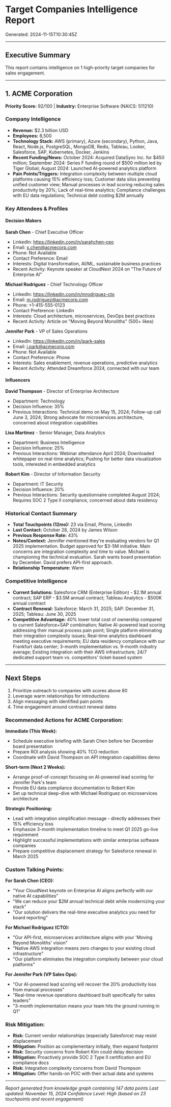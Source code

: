 # Target Companies Intelligence Report
Generated: 2024-11-15T10:30:45Z

---

## Executive Summary
This report contains intelligence on 1 high-priority target companies for sales engagement.

---

## 1. ACME Corporation

**Priority Score:** 92/100 | **Industry:** Enterprise Software (NAICS: 511210)

### Company Intelligence
- **Revenue:** $2.3 billion USD
- **Employees:** 8,500
- **Technology Stack:** AWS (primary), Azure (secondary), Python, Java, React, Node.js, PostgreSQL, MongoDB, Redis, Tableau, Looker, Salesforce, SAP, Kubernetes, Docker, Jenkins
- **Recent Funding/News:** October 2024: Acquired DataSync Inc. for $450 million; September 2024: Series F funding round of $500 million led by Tiger Global; August 2024: Launched AI-powered analytics platform
- **Pain Points/Triggers:** Integration complexity between multiple cloud platforms causing 15% efficiency loss; Customer data silos preventing unified customer view; Manual processes in lead scoring reducing sales productivity by 20%; Lack of real-time analytics; Compliance challenges with EU data regulations; Technical debt costing $2M annually

### Key Attendees & Profiles

#### Decision Makers

**Sarah Chen** - Chief Executive Officer
- LinkedIn: https://linkedin.com/in/sarahchen-ceo
- Email: s.chen@acmecorp.com
- Phone: Not Available
- Contact Preference: Email
- Interests: Digital transformation, AI/ML, sustainable business practices
- Recent Activity: Keynote speaker at CloudNext 2024 on "The Future of Enterprise AI"

**Michael Rodriguez** - Chief Technology Officer
- LinkedIn: https://linkedin.com/in/mrodriguez-cto
- Email: m.rodriguez@acmecorp.com
- Phone: +1-415-555-0123
- Contact Preference: LinkedIn
- Interests: Cloud architecture, microservices, DevOps best practices
- Recent Activity: Article on "Moving Beyond Monoliths" (500+ likes)

**Jennifer Park** - VP of Sales Operations
- LinkedIn: https://linkedin.com/in/jpark-sales
- Email: j.park@acmecorp.com
- Phone: Not Available
- Contact Preference: Phone
- Interests: Sales enablement, revenue operations, predictive analytics
- Recent Activity: Attended Dreamforce 2024, connected with our team

#### Influencers

**David Thompson** - Director of Enterprise Architecture
- Department: Technology
- Decision Influence: 35%
- Previous Interactions: Technical demo on May 15, 2024; Follow-up call June 3, 2024; Strong advocate for microservices architecture, concerned about integration capabilities

**Lisa Martinez** - Senior Manager, Data Analytics
- Department: Business Intelligence
- Decision Influence: 25%
- Previous Interactions: Webinar attendance April 2024; Downloaded whitepaper on real-time analytics; Pushing for better data visualization tools, interested in embedded analytics

**Robert Kim** - Director of Information Security
- Department: IT Security
- Decision Influence: 20%
- Previous Interactions: Security questionnaire completed August 2024; Requires SOC 2 Type II compliance, concerned about data residency

### Historical Contact Summary

- **Total Touchpoints (12mo):** 23 via Email, Phone, LinkedIn
- **Last Contact:** October 28, 2024 by James Wilson
- **Previous Response Rate:** 43%
- **Notes/Context:** Jennifer mentioned they're evaluating vendors for Q1 2025 implementation. Budget approved for $3-5M initiative. Main concerns are integration complexity and time to value. Michael is championing the technical evaluation. Sarah wants board presentation by December. David prefers API-first approach.
- **Relationship Temperature:** Warm

### Competitive Intelligence

- **Current Solutions:** Salesforce CRM (Enterprise Edition) - $2.1M annual contract; SAP ERP - $3.5M annual contract; Tableau Analytics - $500K annual contract
- **Contract Renewal:** Salesforce: March 31, 2025; SAP: December 31, 2025; Tableau: June 30, 2025
- **Competitive Advantage:** 40% lower total cost of ownership compared to current Salesforce+SAP combination; Native AI-powered lead scoring addressing their manual process pain point; Single platform eliminating their integration complexity issues; Real-time analytics dashboard meeting executive requirements; EU data residency compliance with our Frankfurt data center; 3-month implementation vs. 9-month industry average; Existing integration with their AWS infrastructure; 24/7 dedicated support team vs. competitors' ticket-based system

---

## Next Steps
1. Prioritize outreach to companies with scores above 80
2. Leverage warm relationships for introductions
3. Align messaging with identified pain points
4. Time engagement around contract renewal dates

### Recommended Actions for ACME Corporation:

**Immediate (This Week):**
- Schedule executive briefing with Sarah Chen before her December board presentation
- Prepare ROI analysis showing 40% TCO reduction
- Coordinate with David Thompson on API integration capabilities demo

**Short-term (Next 2 Weeks):**
- Arrange proof-of-concept focusing on AI-powered lead scoring for Jennifer Park's team
- Provide EU data compliance documentation to Robert Kim
- Set up technical deep-dive with Michael Rodriguez on microservices architecture

**Strategic Positioning:**
- Lead with integration simplification message - directly addresses their 15% efficiency loss
- Emphasize 3-month implementation timeline to meet Q1 2025 go-live requirement
- Highlight successful implementations with similar enterprise software companies
- Prepare competitive displacement strategy for Salesforce renewal in March 2025

### Custom Talking Points:

**For Sarah Chen (CEO):**
- "Your CloudNext keynote on Enterprise AI aligns perfectly with our native AI capabilities"
- "We can reduce your $2M annual technical debt while modernizing your stack"
- "Our solution delivers the real-time executive analytics you need for board reporting"

**For Michael Rodriguez (CTO):**
- "Our API-first, microservices architecture aligns with your 'Moving Beyond Monoliths' vision"
- "Native AWS integration means zero changes to your existing cloud infrastructure"
- "Our platform eliminates the integration complexity between your cloud platforms"

**For Jennifer Park (VP Sales Ops):**
- "Our AI-powered lead scoring will recover the 20% productivity loss from manual processes"
- "Real-time revenue operations dashboard built specifically for sales leaders"
- "3-month implementation means your team hits the ground running in Q1"

### Risk Mitigation:
- **Risk:** Current vendor relationships (especially Salesforce) may resist displacement
- **Mitigation:** Position as complementary initially, then expand footprint
- **Risk:** Security concerns from Robert Kim could delay decision
- **Mitigation:** Proactively provide SOC 2 Type II certification and EU compliance docs
- **Risk:** Integration complexity concerns from David Thompson
- **Mitigation:** Offer hands-on POC with their actual data and systems

---
*Report generated from knowledge graph containing 147 data points*
*Last updated: November 15, 2024*
*Confidence Level: High (based on 23 touchpoints and recent engagement)*